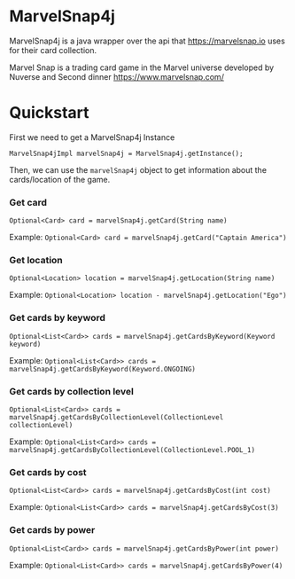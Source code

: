 # MarvelSnap4j

MarvelSnap4j is a java wrapper over the api that https://marvelsnap.io uses for their card collection.

Marvel Snap is a trading card game in the Marvel universe developed by Nuverse and Second dinner https://www.marvelsnap.com/

# Quickstart

First we need to get a MarvelSnap4j Instance

```
MarvelSnap4jImpl marvelSnap4j = MarvelSnap4j.getInstance();
```

Then,  we can use the `marvelSnap4j` object to get information about the cards/location of the game.

### Get card

`Optional<Card> card = marvelSnap4j.getCard(String name)`

Example: `Optional<Card> card = marvelSnap4j.getCard("Captain America")`

### Get location

`Optional<Location> location = marvelSnap4j.getLocation(String name)`

Example: `Optional<Location> location - marvelSnap4j.getLocation("Ego")`

### Get cards by keyword

`Optional<List<Card>> cards = marvelSnap4j.getCardsByKeyword(Keyword keyword)`

Example: `Optional<List<Card>> cards = marvelSnap4j.getCardsByKeyword(Keyword.ONGOING)`

### Get cards by collection level

`Optional<List<Card>> cards = marvelSnap4j.getCardsByCollectionLevel(CollectionLevel collectionLevel)`

Example: `Optional<List<Card>> cards = marvelSnap4j.getCardsByCollectionLevel(CollectionLevel.POOL_1)`

### Get cards by cost

`Optional<List<Card>> cards = marvelSnap4j.getCardsByCost(int cost)`

Example: `Optional<List<Card>> cards = marvelSnap4j.getCardsByCost(3)`

### Get cards by power

`Optional<List<Card>> cards = marvelSnap4j.getCardsByPower(int power)`

Example: `Optional<List<Card>> cards = marvelSnap4j.getCardsByPower(4)`